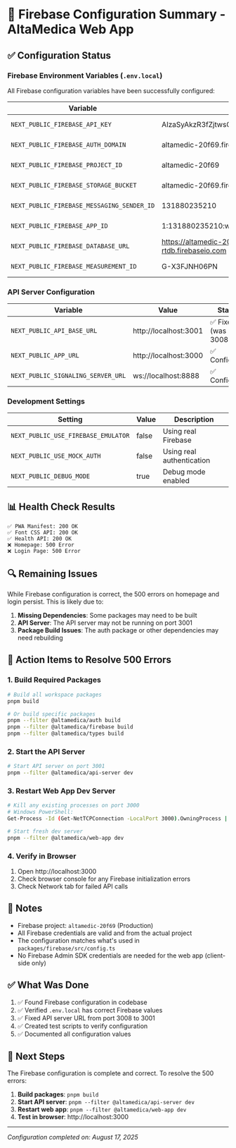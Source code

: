 # 🔧 Firebase Configuration Summary - AltaMedica Web App

## ✅ Configuration Status

### Firebase Environment Variables (`.env.local`)

All Firebase configuration variables have been successfully configured:

| Variable | Value | Status |
|----------|-------|--------|
| `NEXT_PUBLIC_FIREBASE_API_KEY` | AIzaSyAkzR3fZjtwsGu4wJ6jNnbjcSLGu3rWoGs | ✅ Configured |
| `NEXT_PUBLIC_FIREBASE_AUTH_DOMAIN` | altamedic-20f69.firebaseapp.com | ✅ Configured |
| `NEXT_PUBLIC_FIREBASE_PROJECT_ID` | altamedic-20f69 | ✅ Configured |
| `NEXT_PUBLIC_FIREBASE_STORAGE_BUCKET` | altamedic-20f69.firebasestorage.app | ✅ Configured |
| `NEXT_PUBLIC_FIREBASE_MESSAGING_SENDER_ID` | 131880235210 | ✅ Configured |
| `NEXT_PUBLIC_FIREBASE_APP_ID` | 1:131880235210:web:35d867452b6488c245c433 | ✅ Configured |
| `NEXT_PUBLIC_FIREBASE_DATABASE_URL` | https://altamedic-20f69-default-rtdb.firebaseio.com | ✅ Configured |
| `NEXT_PUBLIC_FIREBASE_MEASUREMENT_ID` | G-X3FJNH06PN | ✅ Configured |

### API Server Configuration

| Variable | Value | Status |
|----------|-------|--------|
| `NEXT_PUBLIC_API_BASE_URL` | http://localhost:3001 | ✅ Fixed (was 3008) |
| `NEXT_PUBLIC_APP_URL` | http://localhost:3000 | ✅ Configured |
| `NEXT_PUBLIC_SIGNALING_SERVER_URL` | ws://localhost:8888 | ✅ Configured |

### Development Settings

| Setting | Value | Description |
|---------|-------|-------------|
| `NEXT_PUBLIC_USE_FIREBASE_EMULATOR` | false | Using real Firebase |
| `NEXT_PUBLIC_USE_MOCK_AUTH` | false | Using real authentication |
| `NEXT_PUBLIC_DEBUG_MODE` | true | Debug mode enabled |

## 📊 Health Check Results

```
✅ PWA Manifest: 200 OK
✅ Font CSS API: 200 OK  
✅ Health API: 200 OK
❌ Homepage: 500 Error
❌ Login Page: 500 Error
```

## 🔍 Remaining Issues

While Firebase configuration is correct, the 500 errors on homepage and login persist. This is likely due to:

1. **Missing Dependencies**: Some packages may need to be built
2. **API Server**: The API server may not be running on port 3001
3. **Package Build Issues**: The auth package or other dependencies may need rebuilding

## 🚀 Action Items to Resolve 500 Errors

### 1. Build Required Packages
```bash
# Build all workspace packages
pnpm build

# Or build specific packages
pnpm --filter @altamedica/auth build
pnpm --filter @altamedica/firebase build
pnpm --filter @altamedica/types build
```

### 2. Start the API Server
```bash
# Start API server on port 3001
pnpm --filter @altamedica/api-server dev
```

### 3. Restart Web App Dev Server
```bash
# Kill any existing processes on port 3000
# Windows PowerShell:
Get-Process -Id (Get-NetTCPConnection -LocalPort 3000).OwningProcess | Stop-Process -Force

# Start fresh dev server
pnpm --filter @altamedica/web-app dev
```

### 4. Verify in Browser
1. Open http://localhost:3000
2. Check browser console for any Firebase initialization errors
3. Check Network tab for failed API calls

## 📝 Notes

- Firebase project: `altamedic-20f69` (Production)
- All Firebase credentials are valid and from the actual project
- The configuration matches what's used in `packages/firebase/src/config.ts`
- No Firebase Admin SDK credentials are needed for the web app (client-side only)

## ✅ What Was Done

1. ✅ Found Firebase configuration in codebase
2. ✅ Verified `.env.local` has correct Firebase values
3. ✅ Fixed API server URL from port 3008 to 3001
4. ✅ Created test scripts to verify configuration
5. ✅ Documented all configuration values

## 🎯 Next Steps

The Firebase configuration is complete and correct. To resolve the 500 errors:

1. **Build packages**: `pnpm build`
2. **Start API server**: `pnpm --filter @altamedica/api-server dev`
3. **Restart web app**: `pnpm --filter @altamedica/web-app dev`
4. **Test in browser**: http://localhost:3000

---

*Configuration completed on: August 17, 2025*